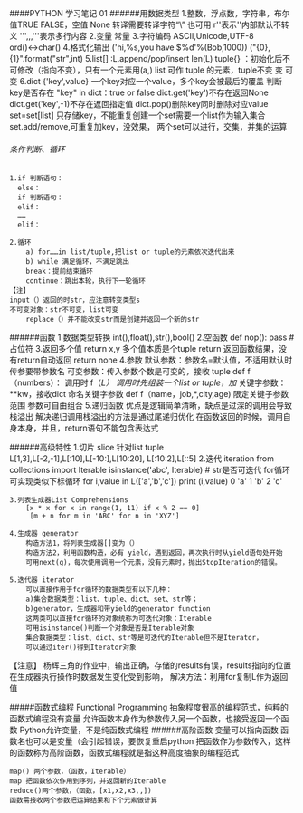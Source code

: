 ####PYTHON 学习笔记 01
######用数据类型
    1.整数，浮点数，字符串，布尔值TRUE FALSE，空值 None
        转译需要转译字符“\”
        也可用 r''表示''内部默认不转义
        ''',,,'''表示多行内容
    2.变量 常量
    3.字符编码
        ASCII,Unicode,UTF-8  
        ord()<->char()
    4.格式化输出
        ('hi,%s,you have $%d'%(Bob,1000))
        ("{0},{1}".format("str",int)
    5.list[] :L.append/pop/insert
            len(L)
      tuple{} ：初始化后不可修改（指向不变），只有一个元素用(a,)
      list 可作 tuple 的元素，tuple不变 变 可变
    6.dict {'key',value}
        一个key对应一个value，多个key会被最后的覆盖
        判断key是否存在
            "key" in dict：true or false
            dict.get('key')不存在返回None
            dict.get('key',-1)不存在返回指定值
        dict.pop()删除key同时删除对应value
      set=set[list]
        只存储key，不能重复创建一个set需要一个list作为输入集合
        set.add/remove,可重复加key，没效果，
        两个set可以进行，交集，并集的运算
###### 条件判断、循环
    1.if 判断语句：
      else：      
      if 判断语句：
      elif：
      ……
      elif：

    2.循环
        a) for……in list/tuple,把list or tuple的元素依次迭代出来
        b) while 满足循环，不满足跳出
        break：提前结束循环
        continue：跳出本轮，执行下一轮循环
    【注】
    input（）返回的时str，应注意转变类型s
    不可变对象：str不可变，list可变
        replace（）并不能改变str而是创建并返回一个新的str
######函数
    1.数据类型转换
        int(),float(),str(),bool()
    2.空函数
        def nop():
            pass     #占位符
    3.返回多个值
        return x,y
        多个值本质是个tuple
    return 返回函数结果，没有return自动返回 return none
    4.参数
        默认参数：参数名=默认值，不适用默认时传参要带参数名
        可变参数：传入参数个数是可变的，接收 tuple
                    def f（numbers）：
                    调用时 f（*L）
                    调用时先组装一个list or tuple，加*
        关键字参数：**kw，接收dict
        命名关键字参数 def f（name，job,*,city,age)
            限定关键子参数范围
        参数可自由组合
    5.递归函数
        优点是逻辑简单清晰，缺点是过深的调用会导致栈溢出
        解决递归调用栈溢出的方法是通过尾递归优化
        在函数返回的时候，调用自身本身，并且，return语句不能包含表达式
     
   ######高级特性
    1.切片 slice
        针对list tuple
        L[1,3],L[-2,-1],L[:10],L[-10:],L[10:20],
        L[:10:2],L[::5]
    2.迭代 iteration
        from collections import Iterable
        isinstance('abc', Iterable) # str是否可迭代
        for循环可实现类似下标循环
            for i,value in L(['a','b','c'])
            print (i,value)
            0 'a'
            1 'b'
            2 'c'
         
    3.列表生成器List Comprehensions
        [x * x for x in range(1, 11) if x % 2 == 0]
         [m + n for m in 'ABC' for n in 'XYZ']
    
    4.生成器 generator
        构造方法1，将列表生成器[]变为（）
        构造方法2，利用函数构造，必有 yield，遇到返回，再次执行时从yield语句处开始
        可用next(g)，每次使用调用一个元素，没有元素时，抛出StopIteration的错误。
        
    5.迭代器 iterator
        可以直接作用于for循环的数据类型有以下几种：
        a)集合数据类型：list、tuple、dict、set、str等；
        b)generator，生成器和带yield的generator function
        这两类可以直接for循环的对象统称为可迭代对象：Iterable
        可用isinstance()判断一个对象是否是Iterable对象
        集合数据类型：list、dict、str等是可迭代的Iterable但不是Iterator，
        可以通过iter()得到Iterator对象

【注意】
    杨辉三角的作业中，输出正确，存储的results有误，results指向的位置在生成器执行操作时数据发生变化受到影响，
    解决方法：利用for复制L作为返回值
   
#####函数式编程 Functional Programming
    抽象程度很高的编程范式，纯粹的函数式编程没有变量
    允许函数本身作为参数传入另一个函数，也接受返回一个函数
    Python允许变量，不是纯函数式编程
######高阶函数
    变量可以指向函数
    函数名也可以是变量（会引起错误，要恢复重启python
    把函数作为参数传入，这样的函数称为高阶函数，函数式编程就是指这种高度抽象的编程范式
    
    map() 两个参数，（函数，Iterable）
    map 把函数依次作用到序列，并返回新的Iterable
    reduce()两个参数，（函数，[x1,x2,x3,,])
    函数需接收两个参数把运算结果和下个元素做计算